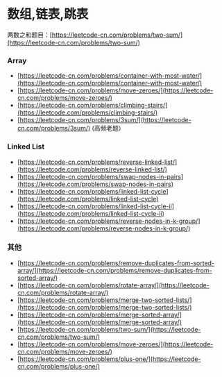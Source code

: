 # 数组,链表,跳表

两数之和题目：[https://leetcode-cn.com/problems/two-sum/](https://leetcode-cn.com/problems/two-sum/)

### Array

* [https://leetcode-cn.com/problems/container-with-most-water/](https://leetcode-cn.com/problems/container-with-most-water/)
* [https://leetcode-cn.com/problems/move-zeroes/](https://leetcode-cn.com/problems/move-zeroes/)
* [https://leetcode-cn.com/problems/climbing-stairs/](https://leetcode.com/problems/climbing-stairs/)
* [https://leetcode-cn.com/problems/3sum/](https://leetcode-cn.com/problems/3sum/) \(高频老题）

### Linked List

* [https://leetcode-cn.com/problems/reverse-linked-list/](https://leetcode.com/problems/reverse-linked-list/)
* [https://leetcode-cn.com/problems/swap-nodes-in-pairs](https://leetcode.com/problems/swap-nodes-in-pairs)
* [https://leetcode-cn.com/problems/linked-list-cycle](https://leetcode.com/problems/linked-list-cycle)
* [https://leetcode-cn.com/problems/linked-list-cycle-ii](https://leetcode.com/problems/linked-list-cycle-ii)
* [https://leetcode-cn.com/problems/reverse-nodes-in-k-group/](https://leetcode.com/problems/reverse-nodes-in-k-group/)

### 其他

* [https://leetcode-cn.com/problems/remove-duplicates-from-sorted-array/](https://leetcode-cn.com/problems/remove-duplicates-from-sorted-array/)
* [https://leetcode-cn.com/problems/rotate-array/](https://leetcode-cn.com/problems/rotate-array/)
* [https://leetcode-cn.com/problems/merge-two-sorted-lists/](https://leetcode-cn.com/problems/merge-two-sorted-lists/)
* [https://leetcode-cn.com/problems/merge-sorted-array/](https://leetcode-cn.com/problems/merge-sorted-array/)
* [https://leetcode-cn.com/problems/two-sum/](https://leetcode-cn.com/problems/two-sum/)
* [https://leetcode-cn.com/problems/move-zeroes/](https://leetcode-cn.com/problems/move-zeroes/)
* [https://leetcode-cn.com/problems/plus-one/](https://leetcode-cn.com/problems/plus-one/)



